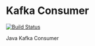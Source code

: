 # Kafka Consumer

[![Build Status](https://travis-ci.org/ajtechdeveloper/KafkaConsumer.svg?branch=master)](https://travis-ci.org/ajtechdeveloper/KafkaConsumer)

Java Kafka Consumer

